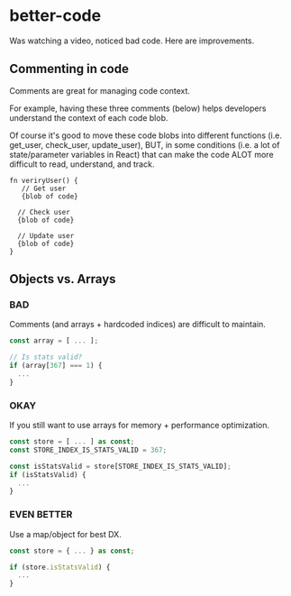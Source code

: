 # better-code

Was watching a video, noticed bad code. Here are improvements.

## Commenting in code

Comments are great for managing code context. 

For example, having these three comments (below) helps developers understand the context of each code blob. 

Of course it's good to move these code blobs into different functions (i.e. get_user, check_user, update_user), BUT, in some conditions (i.e. a lot of state/parameter variables in React) that can make the code ALOT more difficult to read, understand, and track.

```
fn veriryUser() {
   // Get user
   {blob of code}

  // Check user
  {blob of code}

  // Update user
  {blob of code}
}
```

## Objects vs. Arrays

### BAD

Comments (and arrays + hardcoded indices) are difficult to maintain.

```js
const array = [ ... ];

// Is stats valid?
if (array[367] === 1) {
  ...
}
```

### OKAY

If you still want to use arrays for memory + performance optimization.

```js
const store = [ ... ] as const;
const STORE_INDEX_IS_STATS_VALID = 367;

const isStatsValid = store[STORE_INDEX_IS_STATS_VALID];
if (isStatsValid) {
  ...
}
```

### EVEN BETTER

Use a map/object for best DX.

```js
const store = { ... } as const;

if (store.isStatsValid) {
  ...
}
```

